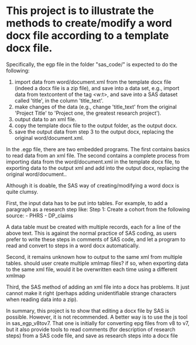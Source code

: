 # This project is to illustrate the methods to create/modify a word docx file according to a template docx file.

Specifically, the egp file in the folder "sas_code/" is expected to do the following:
1. import data from word/document.xml from the template docx file (indeed a docx file is a zip file), and save into a data set, e.g., import data from textcontent of the tag <w:t>, and save into a SAS dataset called 'title', in the column 'title_text'.
2. make changes of the data (e.g., change 'title_text' from the original 'Project Title' to 'Project one, the greatest research project').
3. output data to an xml file.
4. copy the template docx file to the output folder, as the output docx.
5. save the output data from step 3 to the output docx, replacing the original word/document.xml.

In the .egp file, there are two embedded programs. The first contains basics to read data from an xml file. The second contains a complete process from importing data from the word/document.xml in the template docx file, to exporting data to the output xml and add into the output docx, replacing the original word/document..

Although it is doable, the SAS way of creating/modifying a word docx is quite clumsy. 

First, the input data has to be put into tables. For example, to add a paragraph as a research step like:
    Step 1:
    Create a cohort from the following source:
    - PHRS
    - DP_claims

A data table must be created with multiple records, each for a line of the above text. This is against the normal practice of SAS coding, as users prefer to write these steps in comments of SAS code, and let a program to 
read and convert to steps in a word docx automatically.

Second, it remains unknown how to output to the same xml from multiple tables. 
should user create multiple xmlmap files? if so, when exporting data to the same xml file, would it be overwritten each time using a different xmlmap

Third, the SAS method of adding an xml file into a docx has problems. It just cannot make it right (perhaps adding unidentifiable strange 
characters when reading data into a zip). 

In summary, this project is to show that editing a docx file by SAS is possible. However, it is not recommended. 
A better way is to use the js tool in 
sas_egp_v8tov7. That one is initially for converting epg files from v8 to v7, but it also provide tools to read comments (for description of 
research steps) from a SAS code file, and save as research steps into a docx file